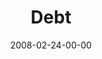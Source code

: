 ---
layout: message
category: message
series: "Consumed"
title: "Debt"
date: 2008-02-24-00-00
message_id: 485
audio-description: ""
audio: "http://s3.amazonaws.com/crossroadsaudiomessages/Consumed_3_Debt_02-24-08_Mingo.mp3"
audio-title: "Consumed (Week Three)"
audio-duration: "45:12"
video-description: "Chuck Mingo shares about how debt is bondage, but there is freedom to be found."
video-title: "Consumed (Week Three)"
video: "http://s3.amazonaws.com/crossroadsvideomessages/consumed3.mp4"
video-poster: "https://www.crossroads.net/uploadedfiles/consumed3.jpg"
---